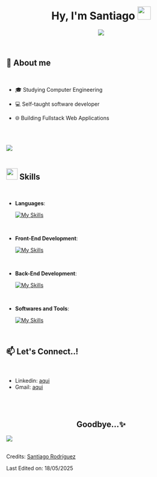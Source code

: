 <h1 align="center"><b>Hy, I'm Santiago </b><img src="https://media.giphy.com/media/hvRJCLFzcasrR4ia7z/giphy.gif" width="35"></h1>
<!--  -->
<p align="center">
  <a href="https://github.com/DenverCoder1/readme-typing-svg"><img src="https://readme-typing-svg.herokuapp.com?font=Time+New+Roman&color=cyan&size=25&center=true&vCenter=true&width=600&height=100&lines=Computer+Science+Student,;I+Love+to+learn+new+stuffs... :)"></a>
</p>


<br>



	
## :page_with_curl: **About me**

<br>

- 🎓 Studying Computer Engineering  
  
- 💻 Self-taught software developer
  
- 🌐 Building Fullstack Web Applications
  
<br>
<br>

<img src="https://user-images.githubusercontent.com/73097560/115834477-dbab4500-a447-11eb-908a-139a6edaec5c.gif"><br><br>





## <img src="https://media2.giphy.com/media/QssGEmpkyEOhBCb7e1/giphy.gif?cid=ecf05e47a0n3gi1bfqntqmob8g9aid1oyj2wr3ds3mg700bl&rid=giphy.gif" width ="30"><b> Skills</b>
<br>

<p align="center">

- **Languages**:

    [![My Skills](https://skillicons.dev/icons?i=js,c,cpp)](https://skillicons.dev)
    <p> </p>

<br>   
    
- **Front-End Development**:

   [![My Skills](https://skillicons.dev/icons?i=js,html,css,react)](https://skillicons.dev)
   <p></p>
  
<br>

- **Back-End Development**:

    [![My Skills](https://skillicons.dev/icons?i=nodejs,express,mongodb,postgresql)](https://skillicons.dev)
    <p>  </p>
  
<br>

- **Softwares and Tools**:

    [![My Skills](https://skillicons.dev/icons?i=github,vscode,postman,powershell,linux)](https://skillicons.dev)
    <p> </p>

<br> 


</p>

</div>

## :mailbox: **Let's Connect..!** 

<br>

  - Linkedin: [aqui](https://www.linkedin.com/in/santiago-rodríguez-tato-09ba56319)
  - Gmail: [aqui](mailto:santi.rodriguez.2004.sr@gmail.com?subject=Hola.)

<br>
<br>

<div align='center'>
	
## <b> Goodbye...✨ </b>
</div>

<img src="https://user-images.githubusercontent.com/73097560/115834477-dbab4500-a447-11eb-908a-139a6edaec5c.gif"><br><br>

Credits: [Santiago Rodríguez](https://github.com/santirod06)

Last Edited on: 18/05/2025
